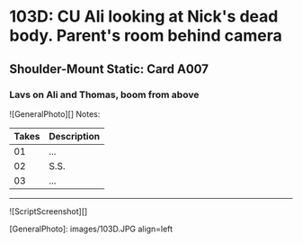 # 103D: CU Ali looking at Nick's dead body. Parent's room behind camera

## Shoulder-Mount Static: Card A007

### Lavs on Ali and Thomas, boom from above

![GeneralPhoto][]
Notes: 

| Takes | Description |
|:---|:----|
| 01 | ... |
| 02 | S.S. |
| 03 | ... |

----

![ScriptScreenshot][]


[GeneralPhoto]:  images/103D.JPG align=left

